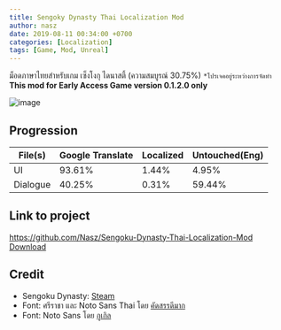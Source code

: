 ```yaml
---
title: Sengoky Dynasty Thai Localization Mod
author: nasz
date: 2019-08-11 00:34:00 +0700
categories: [Localization]
tags: [Game, Mod, Unreal]
---
```


ม็อดภาษาไทยสำหรับเกม เซ็งโงกุ ไดนาสตี้ (ความสมบูรณ์ 30.75%) `*โปรเจคอยู่ระหว่างการจัดทำ` 
**This mod for Early Access Game version 0.1.2.0 only**

![image](https://github.com/Nasz/Sengoku-Dynasty-Thai-Localization-Mod/assets/384751/6ca9ef73-8ea9-40fb-afd8-edba379ef6a5)

## Progression

| File(s)             | Google Translate  | Localized   | Untouched(Eng) |
|---------------------|:------------------|:------------|:---------------|
| UI                  | 93.61%            | 1.44%       | 4.95%          |
| Dialogue            | 40.25%            | 0.31%       | 59.44%         |

## Link to project

<https://github.com/Nasz/Sengoku-Dynasty-Thai-Localization-Mod> [Download](https://github.com/Nasz/Sengoku-Dynasty-Thai-Localization-Mod/releases/latest)

## Credit

+ Sengoku Dynasty: [Steam](https://store.steampowered.com/app/1702010/)
+ Font: ศรีราชา และ Noto Sans Thai โดย [คัดสรรดีมาก](https://www.cadsondemak.com/)
+ Font: Noto Sans โดย [กูเกิล](https://fonts.google.com/noto)